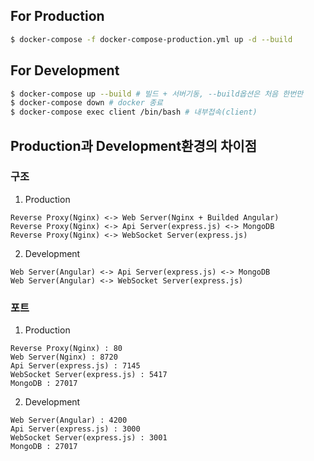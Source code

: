 ## For Production
```bash
$ docker-compose -f docker-compose-production.yml up -d --build
```

## For Development
```bash
$ docker-compose up --build # 빌드 + 서버기동, --build옵션은 처음 한번만
$ docker-compose down # docker 종료
$ docker-compose exec client /bin/bash # 내부접속(client)
```

## Production과 Development환경의 차이점
### 구조
1. Production
```
Reverse Proxy(Nginx) <-> Web Server(Nginx + Builded Angular)
Reverse Proxy(Nginx) <-> Api Server(express.js) <-> MongoDB
Reverse Proxy(Nginx) <-> WebSocket Server(express.js)
```

2. Development
```
Web Server(Angular) <-> Api Server(express.js) <-> MongoDB
Web Server(Angular) <-> WebSocket Server(express.js)
```

### 포트
1. Production
```
Reverse Proxy(Nginx) : 80
Web Server(Nginx) : 8720
Api Server(express.js) : 7145
WebSocket Server(express.js) : 5417
MongoDB : 27017
```

2. Development
```
Web Server(Angular) : 4200
Api Server(express.js) : 3000
WebSocket Server(express.js) : 3001
MongoDB : 27017
```